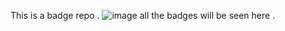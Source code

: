 This is a badge repo .
![image](https://github.com/user-attachments/assets/f7260198-8896-4697-bcf0-29b4b874da03)
all the badges will be seen here .
